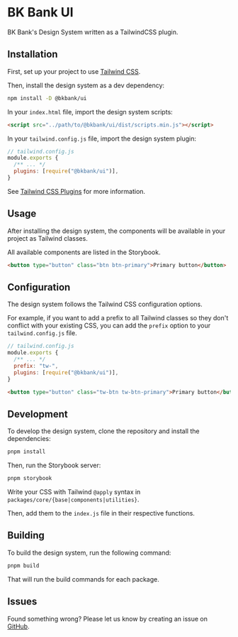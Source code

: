 # BK Bank UI

BK Bank's Design System written as a TailwindCSS plugin.

## Installation

First, set up your project to use [Tailwind CSS](https://tailwindcss.com/docs/installation).

Then, install the design system as a dev dependency:

```bash
npm install -D @bkbank/ui
```

In your `index.html` file, import the design system scripts:

```html
<script src="../path/to/@bkbank/ui/dist/scripts.min.js"></script>
```

In your `tailwind.config.js` file, import the design system plugin:

```js
// tailwind.config.js
module.exports {
  /** ... */
  plugins: [require("@bkbank/ui")],
}
```

See [Tailwind CSS Plugins](https://tailwindcss.com/docs/plugins) for more information.

## Usage

After installing the design system, the components will be available in your project as Tailwind classes.

All available components are listed in the Storybook.

```html
<button type="button" class="btn btn-primary">Primary button</button>
```

## Configuration

The design system follows the Tailwind CSS configuration options.

For example, if you want to add a prefix to all Tailwind classes so they don't conflict with your existing CSS, you can add the `prefix` option to your `tailwind.config.js` file.

```js
// tailwind.config.js
module.exports {
  /** ... */
  prefix: "tw-",
  plugins: [require("@bkbank/ui")],
}
```

```html
<button type="button" class="tw-btn tw-btn-primary">Primary button</button>
```

## Development

To develop the design system, clone the repository and install the dependencies:

```bash
pnpm install
```

Then, run the Storybook server:

```bash
pnpm storybook
```

Write your CSS with Tailwind `@apply` syntax in `packages/core/{base|components|utilities}`.

Then, add them to the `index.js` file in their respective functions.

## Building

To build the design system, run the following command:

```bash
pnpm build
```

That will run the build commands for each package.

## Issues

Found something wrong? Please let us know by creating an issue on [GitHub](https://github.com/jvzaniolo/bkbank-ui/issues).
